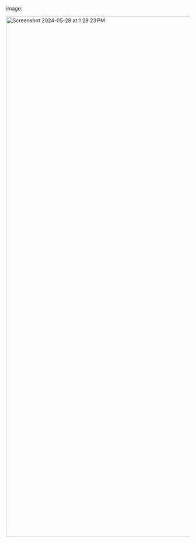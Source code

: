 image:

<img width="1424" alt="Screenshot 2024-05-28 at 1 29 23 PM" src="https://github.com/rafiohebsion/cs-design-project/assets/170673369/8f59bff2-61bd-4c48-9e5d-7abd35bb075b">
